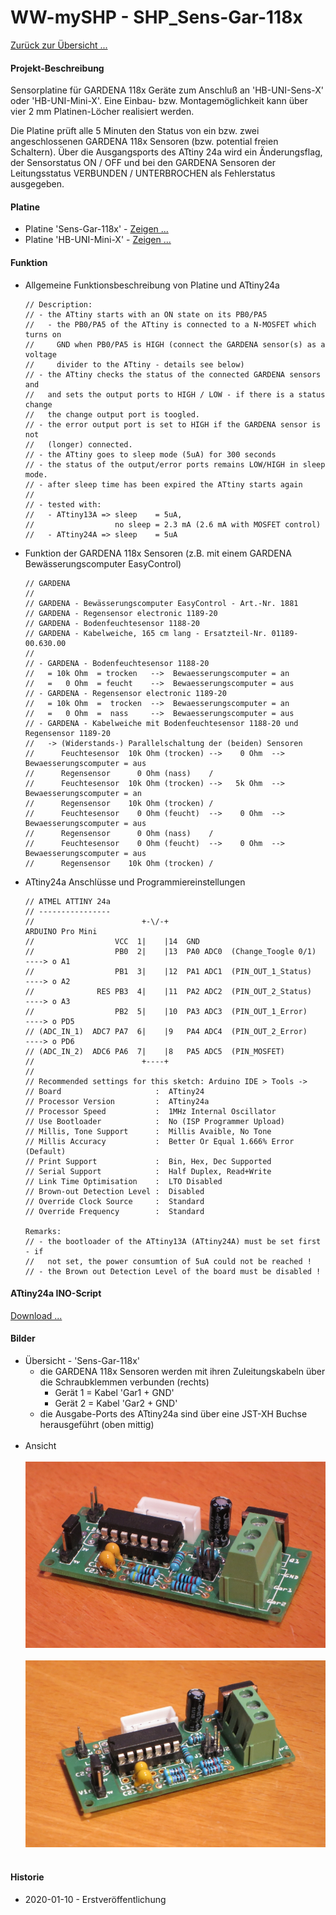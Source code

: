 # WW-mySHP - SHP_Sens-Gar-118x

[Zurück zur Übersicht ...](../README.md)

#### Projekt-Beschreibung

Sensorplatine für GARDENA 118x Geräte zum Anschluß an 'HB-UNI-Sens-X' oder 'HB-UNI-Mini-X'. Eine Einbau- bzw. Montagemöglichkeit kann über vier 2 mm Platinen-Löcher realisiert werden.

Die Platine prüft alle 5 Minuten den Status von ein bzw. zwei angeschlossenen GARDENA 118x Sensoren (bzw. potential freien Schaltern). Über die Ausgangsports des ATtiny 24a wird ein Änderungsflag, der Sensorstatus ON / OFF und bei den GARDENA Sensoren der Leitungsstatus VERBUNDEN / UNTERBROCHEN als Fehlerstatus ausgegeben.

#### Platine
- Platine 'Sens-Gar-118x' - [Zeigen ...](https://github.com/wolwin/WW-myPCB/blob/master/PCB_Sens-Gar-118x/README.md)
- Platine 'HB-UNI-Mini-X' - [Zeigen ...](https://github.com/wolwin/WW-myPCB/blob/master/PCB_HB-UNI-Mini-X/README.md)

#### Funktion
- Allgemeine Funktionsbeschreibung von Platine und ATtiny24a

      // Description:
      // - the ATtiny starts with an ON state on its PB0/PA5
      //   - the PB0/PA5 of the ATtiny is connected to a N-MOSFET which turns on
      //     GND when PB0/PA5 is HIGH (connect the GARDENA sensor(s) as a voltage
      //     divider to the ATtiny - details see below)
      // - the ATtiny checks the status of the connected GARDENA sensors and
      //   and sets the output ports to HIGH / LOW - if there is a status change
      //   the change output port is toogled.
      // - the error output port is set to HIGH if the GARDENA sensor is not
      //   (longer) connected.
      // - the ATtiny goes to sleep mode (5uA) for 300 seconds
      // - the status of the output/error ports remains LOW/HIGH in sleep mode.
      // - after sleep time has been expired the ATtiny starts again
      //
      // - tested with:
      //   - ATtiny13A => sleep    = 5uA,
      //                  no sleep = 2.3 mA (2.6 mA with MOSFET control)
      //   - ATtiny24A => sleep    = 5uA

- Funktion der GARDENA 118x Sensoren (z.B. mit einem GARDENA Bewässerungscomputer EasyControl)

      // GARDENA
      //
      // GARDENA - Bewässerungscomputer EasyControl - Art.-Nr. 1881
      // GARDENA - Regensensor electronic 1189-20
      // GARDENA - Bodenfeuchtesensor 1188-20
      // GARDENA - Kabelweiche, 165 cm lang - Ersatzteil-Nr. 01189-00.630.00
      //
      // - GARDENA - Bodenfeuchtesensor 1188-20
      //   = 10k Ohm  = trocken   -->  Bewaesserungscomputer = an
      //   =   0 Ohm  = feucht    -->  Bewaesserungscomputer = aus
      // - GARDENA - Regensensor electronic 1189-20
      //   = 10k Ohm  =  trocken  -->  Bewaesserungscomputer = an
      //   =   0 Ohm  =  nass     -->  Bewaesserungscomputer = aus
      // - GARDENA - Kabelweiche mit Bodenfeuchtesensor 1188-20 und Regensensor 1189-20
      //   -> (Widerstands-) Parallelschaltung der (beiden) Sensoren
      //      Feuchtesensor  10k Ohm (trocken) -->    0 Ohm  -->  Bewaesserungscomputer = aus
      //      Regensensor      0 Ohm (nass)    /
      //      Feuchtesensor  10k Ohm (trocken) -->   5k Ohm  -->  Bewaesserungscomputer = an
      //      Regensensor    10k Ohm (trocken) /
      //      Feuchtesensor    0 Ohm (feucht)  -->    0 Ohm  -->  Bewaesserungscomputer = aus
      //      Regensensor      0 Ohm (nass)    /
      //      Feuchtesensor    0 Ohm (feucht)  -->    0 Ohm  -->  Bewaesserungscomputer = aus
      //      Regensensor    10k Ohm (trocken) /


- ATtiny24a Anschlüsse und Programmiereinstellungen

      // ATMEL ATTINY 24a
      // ----------------
      //                        +-\/-+                                   ARDUINO Pro Mini
      //                  VCC  1|    |14  GND
      //                  PB0  2|    |13  PA0 ADC0  (Change_Toogle 0/1)   ----> o A1
      //                  PB1  3|    |12  PA1 ADC1  (PIN_OUT_1_Status)    ----> o A2
      //              RES PB3  4|    |11  PA2 ADC2  (PIN_OUT_2_Status)    ----> o A3
      //                  PB2  5|    |10  PA3 ADC3  (PIN_OUT_1_Error)     ----> o PD5
      // (ADC_IN_1)  ADC7 PA7  6|    |9   PA4 ADC4  (PIN_OUT_2_Error)     ----> o PD6
      // (ADC_IN_2)  ADC6 PA6  7|    |8   PA5 ADC5  (PIN_MOSFET)
      //                        +----+
      //
      // Recommended settings for this sketch: Arduino IDE > Tools ->
      // Board                     :  ATtiny24
      // Processor Version         :  ATtiny24a
      // Processor Speed           :  1MHz Internal Oscillator
      // Use Bootloader            :  No (ISP Programmer Upload)
      // Millis, Tone Support      :  Millis Avaible, No Tone
      // Millis Accuracy           :  Better Or Equal 1.666% Error (Default)
      // Print Support             :  Bin, Hex, Dec Supported
      // Serial Support            :  Half Duplex, Read+Write
      // Link Time Optimisation    :  LTO Disabled
      // Brown-out Detection Level :  Disabled
      // Override Clock Source     :  Standard
      // Override Frequency        :  Standard

      Remarks:
      // - the bootloader of the ATtiny13A (ATtiny24A) must be set first - if  
      //   not set, the power consumtion of 5uA could not be reached !
      // - the Brown out Detection Level of the board must be disabled !

#### ATtiny24a INO-Script
[Download ...](./bin/GARDENA_Sensor_118x_20191228.zip)

#### Bilder
- Übersicht - 'Sens-Gar-118x'
  - die GARDENA 118x Sensoren werden mit ihren Zuleitungskabeln über die Schraubklemmen verbunden (rechts)
    - Gerät 1 = Kabel 'Gar1 + GND'
    - Gerät 2 = Kabel 'Gar2 + GND'
  - die Ausgabe-Ports des ATtiny24a sind über eine JST-XH Buchse herausgeführt (oben mittig)
<br><br>
- Ansicht
<br><br>
![WW-mySHP - Sens-Gar-118x](./img/SHP_Sens-Gar-118x_01.jpg "Sens-Gar-118x")
<br><br>![WW-mySHP - Sens-Gar-118x](./img/SHP_Sens-Gar-118x_02.jpg "Sens-Gar-118x")
<br><br>



#### Historie
- 2020-01-10 - Erstveröffentlichung
